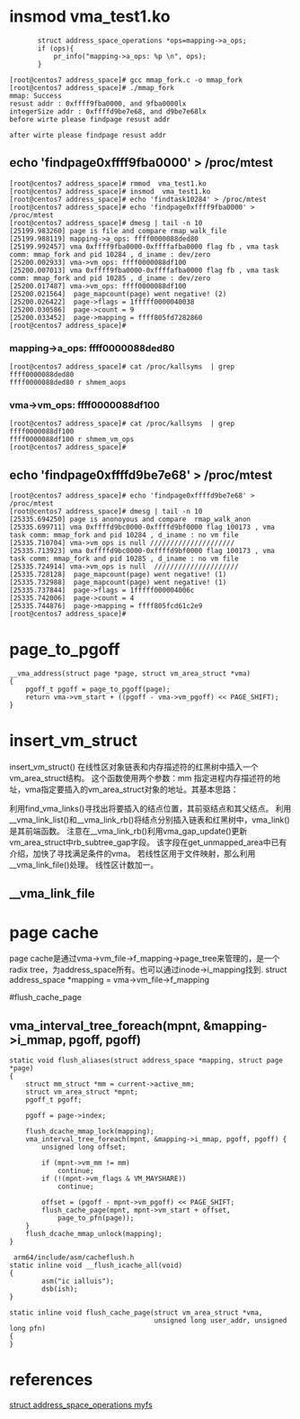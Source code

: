 
# insmod  vma_test1.ko 

```
       struct address_space_operations *ops=mapping->a_ops;
       if (ops){
           pr_info("mapping->a_ops: %p \n", ops);
       }
```

```
[root@centos7 address_space]# gcc mmap_fork.c -o mmap_fork
[root@centos7 address_space]# ./mmap_fork 
mmap: Success
resust addr : 0xffff9fba0000, and 9fba0000lx
integerSize addr : 0xffffd9be7e68, and d9be7e68lx
before wirte please findpage resust addr 

after wirte please findpage resust addr 
```
## echo 'findpage0xffff9fba0000' > /proc/mtest
```
[root@centos7 address_space]# rmmod  vma_test1.ko
[root@centos7 address_space]# insmod  vma_test1.ko 
[root@centos7 address_space]# echo 'findtask10284' > /proc/mtest
[root@centos7 address_space]# echo 'findpage0xffff9fba0000' > /proc/mtest
[root@centos7 address_space]# dmesg | tail -n 10
[25199.983260] page is file and compare rmap_walk_file
[25199.988119] mapping->a_ops: ffff0000088ded80 
[25199.992457] vma 0xffff9fba0000-0xffffafba0000 flag fb , vma task comm: mmap_fork and pid 10284 , d_iname : dev/zero 
[25200.002933] vma->vm_ops: ffff0000088df100 
[25200.007013] vma 0xffff9fba0000-0xffffafba0000 flag fb , vma task comm: mmap_fork and pid 10285 , d_iname : dev/zero 
[25200.017487] vma->vm_ops: ffff0000088df100 
[25200.021564]  page_mapcount(page) went negative! (2)
[25200.026422]  page->flags = 1fffff0000040038
[25200.030586]  page->count = 9
[25200.033452]  page->mapping = ffff805fd7282860
[root@centos7 address_space]# 
```

### mapping->a_ops: ffff0000088ded80 

```
[root@centos7 address_space]# cat /proc/kallsyms  | grep ffff0000088ded80
ffff0000088ded80 r shmem_aops
```

### vma->vm_ops: ffff0000088df100 

```
[root@centos7 address_space]# cat /proc/kallsyms  | grep ffff0000088df100 
ffff0000088df100 r shmem_vm_ops
[root@centos7 address_space]# 
```

## echo 'findpage0xffffd9be7e68' > /proc/mtest
```
[root@centos7 address_space]# echo 'findpage0xffffd9be7e68' > /proc/mtest
[root@centos7 address_space]# dmesg | tail -n 10
[25335.694250] page is anonoyous and compare  rmap_walk_anon 
[25335.699711] vma 0xffffd9bc0000-0xffffd9bf0000 flag 100173 , vma task comm: mmap_fork and pid 10284 , d_iname : no vm file 
[25335.710704] vma->vm_ops is null /////////////////////
[25335.713923] vma 0xffffd9bc0000-0xffffd9bf0000 flag 100173 , vma task comm: mmap_fork and pid 10285 , d_iname : no vm file 
[25335.724914] vma->vm_ops is null  /////////////////////
[25335.728128]  page_mapcount(page) went negative! (1)
[25335.732988]  page_mapcount(page) went negative! (1)
[25335.737844]  page->flags = 1fffff000004006c
[25335.742006]  page->count = 4
[25335.744876]  page->mapping = ffff805fcd61c2e9
[root@centos7 address_space]#
```


#  page_to_pgoff

```
__vma_address(struct page *page, struct vm_area_struct *vma)
{
    pgoff_t pgoff = page_to_pgoff(page);
    return vma->vm_start + ((pgoff - vma->vm_pgoff) << PAGE_SHIFT);
}
```

# insert_vm_struct
  
insert_vm_struct() 在线性区对象链表和内存描述符的红黑树中插入一个vm_area_struct结构。
这个函数使用两个参数：mm 指定进程内存描述符的地址，vma指定要插入的vm_area_struct对象的地址。其基本思路：

利用find_vma_links()寻找出将要插入的结点位置，其前驱结点和其父结点。
利用__vma_link_list()和__vma_link_rb()将结点分别插入链表和红黑树中，vma_link()是其前端函数。
注意在__vma_link_rb()利用vma_gap_update()更新vm_area_struct中rb_subtree_gap字段。
该字段在get_unmapped_area中已有介绍，加快了寻找满足条件的vma。
若线性区用于文件映射，那么利用__vma_link_file()处理。
线性区计数加一。

## __vma_link_file




#  page cache
page cache是通过vma->vm_file->f_mapping->page_tree来管理的，是一个radix tree，为address_space所有。也可以通过inode->i_mapping找到.
struct address_space *mapping = vma->vm_file->f_mapping

#flush_cache_page 


## vma_interval_tree_foreach(mpnt, &mapping->i_mmap, pgoff, pgoff)
  
```
static void flush_aliases(struct address_space *mapping, struct page *page)
{
	struct mm_struct *mm = current->active_mm;
	struct vm_area_struct *mpnt;
	pgoff_t pgoff;

	pgoff = page->index;

	flush_dcache_mmap_lock(mapping);
	vma_interval_tree_foreach(mpnt, &mapping->i_mmap, pgoff, pgoff) {
		unsigned long offset;

		if (mpnt->vm_mm != mm)
			continue;
		if (!(mpnt->vm_flags & VM_MAYSHARE))
			continue;

		offset = (pgoff - mpnt->vm_pgoff) << PAGE_SHIFT;
		flush_cache_page(mpnt, mpnt->vm_start + offset,
			page_to_pfn(page));
	}
	flush_dcache_mmap_unlock(mapping);
}
```

```
 arm64/include/asm/cacheflush.h
static inline void __flush_icache_all(void)
{
        asm("ic ialluis");
        dsb(ish);
}

static inline void flush_cache_page(struct vm_area_struct *vma,
                                    unsigned long user_addr, unsigned long pfn)
{
}
```

# references
[struct address_space_operations myfs](https://github.com/search?q=struct+address_space_operations+myfs&type=Code)